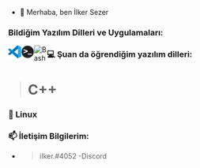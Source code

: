 - 👋 Merhaba, ben İlker Sezer


### Bildiğim Yazılım Dilleri ve Uygulamaları:


<img align="left" alt="Visual Studio Code" width="26px" src="https://raw.githubusercontent.com/github/explore/80688e429a7d4ef2fca1e82350fe8e3517d3494d/topics/visual-studio-code/visual-studio-code.png" />
<img align="left" alt="Terminal" width="26px" src="https://raw.githubusercontent.com/github/explore/80688e429a7d4ef2fca1e82350fe8e3517d3494d/topics/terminal/terminal.png" />
<img align="left" alt="Bash" width="26px" src="https://cdn.discordapp.com/attachments/832611714817720341/854367711785779200/bash.png" />


### 💻 Şuan da öğrendiğim yazılım dilleri:
> <h1>C++</h1>

### 💞️ Linux
### 📫 İletişim Bilgilerim:
- > ilker.#4052 -Discord
